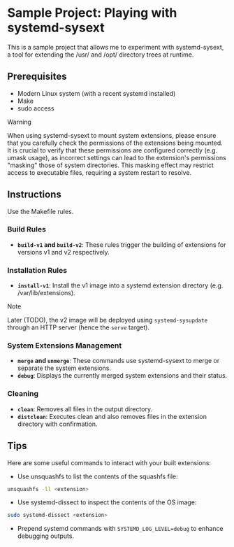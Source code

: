 # Sample Project: Playing with systemd-sysext

This is a sample project that allows me to experiment with systemd-sysext, a tool for extending the /usr/ and /opt/ directory trees at runtime.

## Prerequisites

- Modern Linux system (with a recent systemd installed)
- Make
- sudo access

> [!WARNING]
> When using systemd-sysext to mount system extensions, please ensure that you carefully check the permissions of the extensions being mounted. It is crucial to verify that these permissions are configured correctly (e.g. umask usage), as incorrect settings can lead to the extension's permissions "masking" those of system directories. This masking effect may restrict access to executable files, requiring a system restart to resolve.

## Instructions

Use the Makefile rules.

### Build Rules

- **`build-v1` and `build-v2`**: These rules trigger the building of extensions for versions v1 and v2 respectively.

### Installation Rules

- **`install-v1`**: Install the v1 image into a systemd extension directory (e.g. /var/lib/extensions).

> [!NOTE]
> Later (TODO), the v2 image will be deployed using `systemd-sysupdate` through an HTTP server (hence the `serve` target).


### System Extensions Management

- **`merge` and `unmerge`**: These commands use systemd-sysext to merge or separate the system extensions.
- **`debug`**: Displays the currently merged system extensions and their status.

### Cleaning

- **`clean`**: Removes all files in the output directory.
- **`distclean`**: Executes clean and also removes files in the extension directory with confirmation.

## Tips

Here are some useful commands to interact with your built extensions:

- Use unsquashfs to list the contents of the squashfs file:
```bash
unsquashfs -ll <extension>
```

- Use systemd-dissect to inspect the contents of the OS image:
```bash
sudo systemd-dissect <extension>
```

- Prepend systemd commands with `SYSTEMD_LOG_LEVEL=debug` to enhance debugging outputs.
